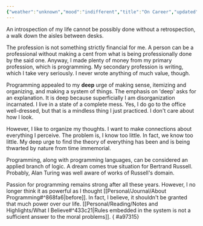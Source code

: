 ```yaml
---
{"weather":"unknown","mood":"indifferent","title":"On Career","updated":"2024-09-03T23:51:47+06:00","latitude":23.784735,"longitude":90.41618167,"altitude":-44.4,"dg-publish":true,"dg-note-icon":2,"tags":["life","work","programming"],"location":"Badda, Dhaka","created":"2022-08-22T18:25:53+06:00","dg-path":"Journal/On Career.md","permalink":"/journal/on-career/","dgPassFrontmatter":true,"noteIcon":2}
---
```


An introspection of my life cannot be possibly done without a retrospection, a walk down the aisles between desks.

The profession is not something strictly financial for me. A person can be a professional without making a cent from what is being professionally done by the said one. Anyway, I made plenty of money from my primary profession, which is programming. My secondary profession is writing, which I take very seriously. I never wrote anything of much value, though.

Programming appealed to my **deep** urge of making sense, itemizing and organizing, and making a system of things. The emphasis on 'deep' asks for an explanation. It is deep because superficially I am disorganization incarnated. I live in a state of a complete mess. Yes, I do go to the office well-dressed, but that is a mindless thing I just practiced. I don't care about how I look.

However, I like to organize my thoughts. I want to make connections about everything I perceive. The problem is, I know too little. In fact, we know too little. My deep urge to find the theory of everything has been and is being thwarted by nature from time immemorial.

Programming, along with programming languages, can be considered an applied branch of logic. A dream comes true situation for Bertrand Russell. Probably, Alan Turing was well aware of works of Russell's domain.

Passion for programming remains strong after all these years. However, I no longer think it as powerful as I thought [[Personal/Journal/About Programming#^868fa6\|before]]. In fact, I believe, it shouldn't be granted that much power over our life. [[Personal/Reading/Notes and Highlights/What I Believe#^433c21\|Rules embedded in the system is not a sufficient answer to the moral problems]].
{ #a97315}
